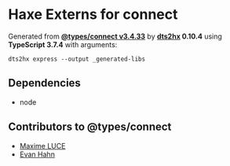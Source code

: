 # Haxe Externs for connect

Generated from **[@types/connect v3.4.33](https://github.com/DefinitelyTyped/DefinitelyTyped#readme)** by **[dts2hx](https://github.com/haxiomic/dts2hx) 0.10.4** using **TypeScript 3.7.4** with arguments:

	dts2hx express --output _generated-libs

## Dependencies
- node

## Contributors to @types/connect
- [Maxime LUCE](https://github.com/SomaticIT)
- [Evan Hahn](https://github.com/EvanHahn)